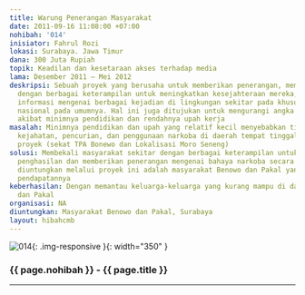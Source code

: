 ```yaml
---
title: Warung Penerangan Masyarakat
date: 2011-09-16 11:08:00 +07:00
nohibah: '014'
inisiator: Fahrul Rozi
lokasi: Surabaya. Jawa Timur
dana: 300 Juta Rupiah
topik: Keadilan dan kesetaraan akses terhadap media
lama: Desember 2011 – Mei 2012
deskripsi: Sebuah proyek yang berusaha untuk memberikan penerangan, membekali masyarakat
  dengan berbagai keterampilan untuk meningkatkan kesejahteraan mereka, serta memberikan
  informasi mengenai berbagai kejadian di lingkungan sekitar pada khususnya dan kejadian
  nasional pada umumnya. Hal ini juga ditujukan untuk mengurangi angka kriminalitas
  akibat minimnya pendidikan dan rendahnya upah kerja
masalah: Minimnya pendidikan dan upah yang relatif kecil menyebabkan tingginya angka
  kejahatan, pencurian, dan penggunaan narkoba di daerah tempat tinggal inisiator
  proyek (sekat TPA Bonewo dan Lokalisasi Moro Seneng)
solusi: Membekali masyarakat sekitar dengan berbagai keterampilan untuk meningkatkan
  penghasilan dan memberikan penerangan mengenai bahaya narkoba secara rutin. Yang
  diuntungkan melalui proyek ini adalah masyarakat Benowo dan Pakal yang masih kurang
  pendapatannya
keberhasilan: Dengan memantau keluarga-keluarga yang kurang mampu di daerah Benoeo
  dan Pakal
organisasi: NA
diuntungkan: Masyarakat Benowo dan Pakal, Surabaya
layout: hibahcmb
---
```


![014](/static/img/hibahcmb/014.png){: .img-responsive }{: width="350" }

### {{ page.nohibah }} - {{ page.title }}

---
